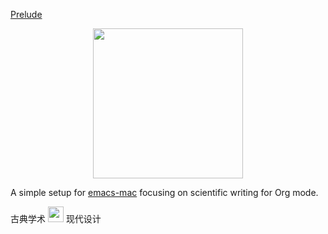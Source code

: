 <u>Prelude</u>

<center>
	<img src="./git/IMG_6051.JPG" width="240">
</center>

A simple setup for [emacs-mac](https://bitbucket.org/mituharu/emacs-mac/src/work/) focusing on scientific writing for Org mode.

古典学术
<img src="https://raw.githubusercontent.com/FortAwesome/Font-Awesome/6.x/svgs/solid/heart.svg" width="25" height="25">
现代设计